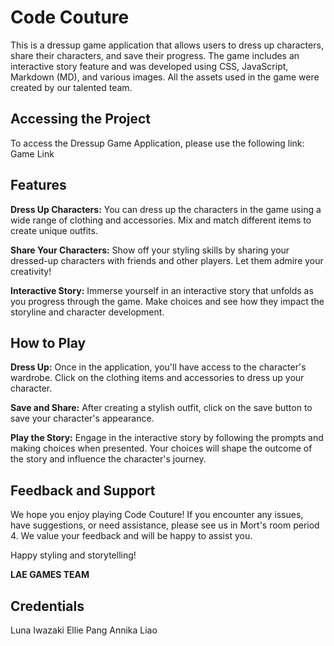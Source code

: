 # Code Couture

This is a dressup game application that allows users to dress up characters, share their characters, and save their progress. The game includes an interactive story feature and was developed using CSS, JavaScript, Markdown (MD), and various images. All the assets used in the game were created by our talented team.

## Accessing the Project
To access the Dressup Game Application, please use the following link: Game Link

## Features
**Dress Up Characters:** You can dress up the characters in the game using a wide range of clothing and accessories. Mix and match different items to create unique outfits.

**Share Your Characters:** Show off your styling skills by sharing your dressed-up characters with friends and other players. Let them admire your creativity!

**Interactive Story:** Immerse yourself in an interactive story that unfolds as you progress through the game. Make choices and see how they impact the storyline and character development.

## How to Play
**Dress Up:** Once in the application, you'll have access to the character's wardrobe. Click on the clothing items and accessories to dress up your character. 

**Save and Share:** After creating a stylish outfit, click on the save button to save your character's appearance.

**Play the Story:** Engage in the interactive story by following the prompts and making choices when presented. Your choices will shape the outcome of the story and influence the character's journey.

## Feedback and Support
We hope you enjoy playing Code Couture! If you encounter any issues, have suggestions, or need assistance, please see us in Mort's room period 4. We value your feedback and will be happy to assist you.

Happy styling and storytelling!

**LAE GAMES TEAM**

## Credentials

Luna Iwazaki        Ellie Pang          Annika Liao




